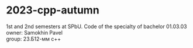 # 2023-cpp-autumn

1st and 2nd semesters at SPbU. Code of the specialty of bachelor 01.03.03
owner: Samokhin Pavel   
group: 23.Б12-мм
с++